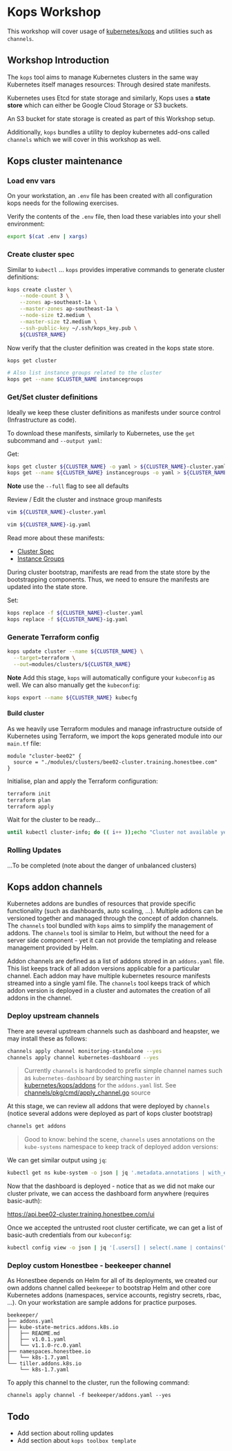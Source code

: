 # Kops Workshop

This workshop will cover usage of [kubernetes/kops](https://github.com/kubernetes/kops) and utilities such as `channels`.

## Workshop Introduction

The `kops` tool aims to manage Kubernetes clusters in the same way Kubernetes itself manages resources: Through desired state manifests.

Kubernetes uses Etcd for state storage and similarly, Kops uses a **state store** which can either be Google Cloud Storage or S3 buckets. 

An S3 bucket for state storage is created as part of this Workshop setup.

Additionally, `kops` bundles a utility to deploy kubernetes add-ons called `channels` which we will cover in this workshop as well.

## Kops cluster maintenance

### Load env vars

On your workstation, an `.env` file has been created with all configuration kops needs for the following exercises.

Verify the contents of the `.env` file, then load these variables into your shell environment:

```bash
export $(cat .env | xargs)
```

### Create cluster spec

Similar to `kubectl` ... `kops` provides imperative commands to generate cluster definitions:

```bash
kops create cluster \
    --node-count 3 \
    --zones ap-southeast-1a \
    --master-zones ap-southeast-1a \
    --node-size t2.medium \
    --master-size t2.medium \
    --ssh-public-key ~/.ssh/kops_key.pub \
    ${CLUSTER_NAME}
```

Now verify that the cluster definition was created in the kops state store.

```bash
kops get cluster

# Also list instance groups related to the cluster
kops get --name $CLUSTER_NAME instancegroups
```

### Get/Set cluster definitions

Ideally we keep these cluster definitions as manifests under source control (Infrastructure as code).

To download these manifests, similarly to Kubernetes, use the `get` subcommand and `--output yaml`:

Get:

```bash
kops get cluster ${CLUSTER_NAME} -o yaml > ${CLUSTER_NAME}-cluster.yaml
kops get --name ${CLUSTER_NAME} instancegroups -o yaml > ${CLUSTER_NAME}-ig.yaml
```

**Note** use the `--full` flag to see all defaults

Review / Edit the cluster and instnace group manifests

```bash
vim ${CLUSTER_NAME}-cluster.yaml
```

```bash
vim ${CLUSTER_NAME}-ig.yaml
```

Read more about these manifests:

- [Cluster Spec](https://github.com/kubernetes/kops/blob/master/docs/cluster_spec.md)
- [Instance Groups](https://github.com/kubernetes/kops/blob/master/docs/instance_groups.md)

During cluster bootstrap, manifests are read from the state store by the bootstrapping components. 
Thus, we need to ensure the manifests are updated into the state store.

Set:

```bash
kops replace -f ${CLUSTER_NAME}-cluster.yaml
kops replace -f ${CLUSTER_NAME}-ig.yaml
```

### Generate Terraform config

```bash
kops update cluster --name ${CLUSTER_NAME} \
  --target=terraform \
  --out=modules/clusters/${CLUSTER_NAME} 
```

**Note** Add this stage, `kops` will automatically configure your `kubeconfig` as well. 
We can also manually get the `kubeconfig`: 

```bash
kops export --name ${CLUSTER_NAME} kubecfg
```

#### Build cluster

As we heavily use Terraform modules and manage infrastructure outside of Kubernetes using Terraform, we import the kops generated module into our `main.tf` file:

```hcl
module "cluster-bee02" {
  source = "./modules/clusters/bee02-cluster.training.honestbee.com"
}
```

Initialise, plan and apply the Terraform configuration:

```bash
terraform init
terraform plan
terraform apply
```

Wait for the cluster to be ready...

```bash
until kubectl cluster-info; do (( i++ ));echo "Cluster not available yet, waiting for 5 seconds ($i)"; sleep 5; done
```

### Rolling Updates

...To be completed (note about the danger of unbalanced clusters)

## Kops addon channels

Kubernetes addons are bundles of resources that provide specific functionality (such as dashboards, auto scaling, ...). Multiple addons can be versioned together and managed through the concept of
addon channels. The `channels` tool bundled with `kops` aims to simplify the management of addons. The `channels` tool is similar to Helm, but without the need for a server side component - yet it can not provide the templating and release management provided by Helm.

Addon channels are defined as a list of addons stored in an `addons.yaml` file. This list  keeps track of all addon versions applicable for a particular channel. Each addon may have multiple
kubernetes resource manifests streamed into a single yaml file. The `channels` tool keeps track of which addon version is deployed in a cluster and automates
the creation of all addons in the channel.

### Deploy upstream channels

There are several upstream channels such as dashboard and heapster, we may install these as follows:

```bash
channels apply channel monitoring-standalone --yes
channels apply channel kubernetes-dashboard --yes
```

> Currently `channels` is hardcoded to prefix simple channel names such as `kubernetes-dashboard` by searching `master` in [kubernetes/kops/addons](https://github.com/kubernetes/kops/tree/master/addons/kubernetes-dashboard) for the `addons.yaml` list.
> See [channels/pkg/cmd/apply_channel.go](https://sourcegraph.com/github.com/kubernetes/kops@1.7.1/-/blob/channels/pkg/cmd/apply_channel.go#L90) source

At this stage, we can review all addons that were deployed by `channels` (notice several addons were deployed as part of kops cluster bootstrap)

```bash
channels get addons
```

> Good to know: behind the scene, `channels` uses annotations on the `kube-systems` namespace to keep track of deployed addon versions:

We can get similar output using `jq`:

```bash
kubectl get ns kube-system -o json | jq '.metadata.annotations | with_entries(select(.value | contains("addons"))) | map_values(fromjson | .version)'
```

Now that the dashboard is deployed - notice that as we did not make our cluster private, we can access the dashboard form anywhere (requires basic-auth):

https://api.bee02-cluster.training.honestbee.com/ui

Once we accepted the untrusted root cluster certificate, we can get a list of basic-auth credentials from our `kubeconfig`:

```bash
kubectl config view -o json | jq '[.users[] | select(.name | contains("basic-auth")) | {(.name): {(.user.username): .user.password}}]'
```

### Deploy custom Honestbee - beekeeper channel

As Honestbee depends on Helm for all of its deployments, we created our own addons channel called `beekeeper` to bootstrap Helm and 
other core Kubernetes addons (namespaces, service accounts, registry secrets, rbac, ...). On your workstation are sample addons for
practice purposes.

```
beekeeper/
├── addons.yaml
├── kube-state-metrics.addons.k8s.io
│   ├── README.md
│   ├── v1.0.1.yaml
│   └── v1.1.0-rc.0.yaml
├── namespaces.honestbee.io
│   └── k8s-1.7.yaml
└── tiller.addons.k8s.io
    └── k8s-1.7.yaml
```

To apply this channel to the cluster, run the following command:

```
channels apply channel -f beekeeper/addons.yaml --yes
```

## Todo

- Add section about rolling updates
- Add section about `kops toolbox template`
